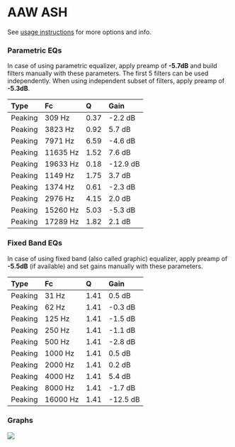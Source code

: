# AAW ASH
See [usage instructions](https://github.com/jaakkopasanen/AutoEq#usage) for more options and info.

### Parametric EQs
In case of using parametric equalizer, apply preamp of **-5.7dB** and build filters manually
with these parameters. The first 5 filters can be used independently.
When using independent subset of filters, apply preamp of **-5.3dB**.

| Type    | Fc       |    Q | Gain     |
|:--------|:---------|:-----|:---------|
| Peaking | 309 Hz   | 0.37 | -2.2 dB  |
| Peaking | 3823 Hz  | 0.92 | 5.7 dB   |
| Peaking | 7971 Hz  | 6.59 | -4.6 dB  |
| Peaking | 11635 Hz | 1.52 | 7.6 dB   |
| Peaking | 19633 Hz | 0.18 | -12.9 dB |
| Peaking | 1149 Hz  | 1.75 | 3.7 dB   |
| Peaking | 1374 Hz  | 0.61 | -2.3 dB  |
| Peaking | 2976 Hz  | 4.15 | 2.0 dB   |
| Peaking | 15260 Hz | 5.03 | -5.3 dB  |
| Peaking | 17289 Hz | 1.82 | 2.1 dB   |

### Fixed Band EQs
In case of using fixed band (also called graphic) equalizer, apply preamp of **-5.5dB**
(if available) and set gains manually with these parameters.

| Type    | Fc       |    Q | Gain     |
|:--------|:---------|:-----|:---------|
| Peaking | 31 Hz    | 1.41 | 0.5 dB   |
| Peaking | 62 Hz    | 1.41 | -0.3 dB  |
| Peaking | 125 Hz   | 1.41 | -1.5 dB  |
| Peaking | 250 Hz   | 1.41 | -1.1 dB  |
| Peaking | 500 Hz   | 1.41 | -2.8 dB  |
| Peaking | 1000 Hz  | 1.41 | 0.5 dB   |
| Peaking | 2000 Hz  | 1.41 | 0.2 dB   |
| Peaking | 4000 Hz  | 1.41 | 5.4 dB   |
| Peaking | 8000 Hz  | 1.41 | -1.7 dB  |
| Peaking | 16000 Hz | 1.41 | -12.5 dB |

### Graphs
![](https://raw.githubusercontent.com/jaakkopasanen/AutoEq/master/results/crinacle/usound/AAW%20ASH/AAW%20ASH.png)
